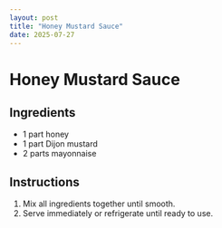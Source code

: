 ```yaml
---
layout: post
title: "Honey Mustard Sauce"
date: 2025-07-27
---
```

# Honey Mustard Sauce

## Ingredients
- 1 part honey
- 1 part Dijon mustard
- 2 parts mayonnaise

## Instructions
1. Mix all ingredients together until smooth.
2. Serve immediately or refrigerate until ready to use.
